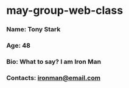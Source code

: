 # may-group-web-class

### Name: Tony Stark
### Age: 48
### Bio: What to say? I am Iron Man
### Contacts: ironman@email.com

